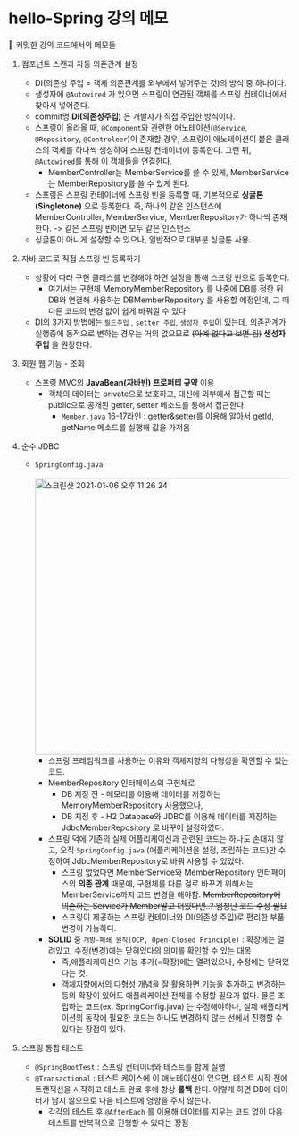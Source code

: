 # hello-Spring 강의 메모
👀 커밋한 강의 코드에서의 메모들

1. 컴포넌트 스캔과 자동 의존관계 설정

	* DI(의존성 주입 = 객체 의존관계를 외부에서 넣어주는 것)의 방식 중 하나이다.
	* 생성자에  `@Autowired` 가 있으면 스프링이 연관된 객체를 스프링 컨테이너에서 찾아서 넣어준다.
	* commit명 **DI(의존성주입)** 은 개발자가 직접 주입한 방식이다.
	* 스프링이 올라올 때, `@Component`와 관련한 애노테이션(`@Service`, `@Repository`, `@Controleer`)이 존재할 경우, 스프링이 애노테이션이 붙은 클래스의 객체를 하나씩 생성하여 스프링 컨테이너에 등록한다. 그런 뒤, `@Autowired`를 통해 이 객체들을 연결한다.
		* MemberController는 MemberService를 쓸 수 있게, MemberService는 MemberRepository를 쓸 수 있게 된다.
	* 스프링은 스프링 컨테이너에 스프링 빈을 등록할 때, 기본적으로 **싱글톤(Singletone)** 으로 등록한다. 즉, 하나의 같은 인스턴스에 MemberController, MemberService, MemberRepository가 하나씩 존재한다. -> 같은 스프링 빈이면 모두 같은 인스턴스
	* 싱글톤이 아니게 설정할 수 있으나, 일반적으로 대부분 싱글톤 사용.
	
2. 자바 코드로 직접 스프링 빈 등록하기

	* 상황에 따라 구현 클래스를 변경해야 하면 설정을 통해 스프링 빈으로 등록한다.
		* 여기서는 구현체 MemoryMemberRepository 를 나중에 DB를 정한 뒤 DB와 연결해 사용하는 DBMemberRepository 를 사용할 예정인데, 그 때 다른 코드의 변경 없이 쉽게 바꿔낄 수 있다
	* DI의 3가지 방법에는 `필드주입` , `setter 주입`,  `생성자 주입`이 있는데, 의존관계가 실행중에 동적으로 변하는 경우는 거의 없으므로 ~~(아예 없다고 보면 됨)~~ **생성자 주입** 을 권장한다.

3. 회원 웹 기능 - 조회

	* 스프링 MVC의 **JavaBean(자바빈) 프로퍼티 규약** 이용
		* 객체의 데이터는 private으로 보호하고, 대신에 외부에서 접근할 때는 public으로 공개된 getter, setter 메소드를 통해서 접근한다.
			* `Member.java` 16-17라인 : getter&setter를 이용해 알아서 getId, getName 메소드를 실행해 값을 가져옴
			
4. 순수 JDBC

	* `SpringConfig.java` <br><br><img width="494" alt="스크린샷 2021-01-06 오후 11 26 24" src="https://user-images.githubusercontent.com/68816492/103779210-c49e3e00-5076-11eb-8766-0ca5707a92b8.png">
		* 스프링 프레임워크를 사용하는 이유와 객체지향의 다형성을 확인할 수 있는 코드.
		* MemberRepository 인터페이스의 구현체로
			* DB 지정 전 - 메모리를 이용해 데이터를 저장하는 MemoryMemberRepository 사용했으나,
			* DB 지정 후 - H2 Database와 JDBC를 이용해 데이터를 저장하는 JdbcMemberRepository 로 바꾸어 설정하였다.
		* 스프링 덕에 기존의 실제 어플리케이션과 관련된 코드는 하나도 손대지 않고, 오직 `SpringConfig.java` (애플리케이션을 설정, 조립하는 코드)만 수정하여 JdbcMemberRepository로 바꿔 사용할 수 있었다.
			* 스프링 없었다면 MemberService와 MemberRepository 인터페이스의 **의존 관계** 때문에, 구현체를 다른 걸로 바꾸기 위해서는 MemberService까지 코드 변경을 해야함. ~~MemberRepository에 의존하는 Service가 Member말고 더있다면..? 엄청난 코드 수정 필요~~
			* 스프링이 제공하는 스프링 컨테이너와 DI(의존성 주입)로 편리한 부품 변경이 가능하다.	
		* **SOLID** 중 `개방-폐쇄 원칙(OCP, Open-Closed Principle)` : 확장에는 열려있고, 수정(변경)에는 닫혀있다의 의미를 확인할 수 있는 대목
			* 즉,애플리케이션의 기능 추가(=확장)에는 열려있으나, 수정에는 닫혀있다는 것.
			* 객체지향에서의 다형성 개념을 잘 활용하면 기능을 추가하고 변경하는 등의 확장이 있어도 애플리케이션 전체를 수정할 필요가 없다. 물론 조립하는 코드(ex. SpringConfig.java) 는 수정해야하나, 실제 애플리케이션의 동작에 필요한 코드는 하나도 변경하지 않는 선에서 진행할 수 있다는 장점이 있다.
			
5. 스프링 통합 테스트

	* `@SpringBootTest` : 스프링 컨테이너와 테스트를 함께 실행
	* `@Transactional` : 테스트 케이스에 이 애노테이션이 있으면, 테스트 시작 전에 트랜잭션을 시작하고 테스트 완료 후에 항상 **롤백** 한다. 이렇게 하면 DB에 데이터가 남지 않으므로 다음 테스트에 영향을 주지 않는다.
		* 각각의 테스트 후 `@AfterEach` 를 이용해 데이터를 지우는 코드 없이 다음 테스트를 반복적으로 진행할 수 있다는 장점

